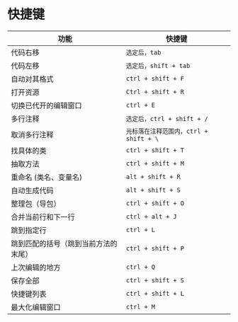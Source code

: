 # 快捷键 



|功能 | 快捷键 |
|----|---|
|代码右移 |				`选定后，tab` |
|代码左移 |				`选定后，shift + tab` |
|自动对其格式 |				`ctrl + shift + F` |
|打开资源 |				`Ctrl + shift + R` |
|切换已代开的编辑窗口 |		`ctrl + E` |
|多行注释 |				`选定后，ctrl + shift + /` |
|取消多行注释 |				`光标落在注释范围内，ctrl + shift + \` |
|找具体的类 |				`ctrl + shift + T` |
|抽取方法 |				`ctrl + shift + M` |
|重命名 (类名、变量名) |		`alt + shift + R` |
|自动生成代码 |			`alt + shift + S` |
|整理包（导包） |			`ctrl + shift + O` |
|合并当前行和下一行 |		`ctrl + alt + J` |
|跳到指定行 |			`ctrl + L` |
|跳到匹配的括号（跳到当前方法的末尾） |			`ctrl + shift + P` |
|上次编辑的地方 |			`ctrl + Q` |
|保存全部 |				`ctrl + shift + S` |
|快捷键列表 |			`ctrl + shift + L` |
|最大化编辑窗口 |			`ctrl + M` |